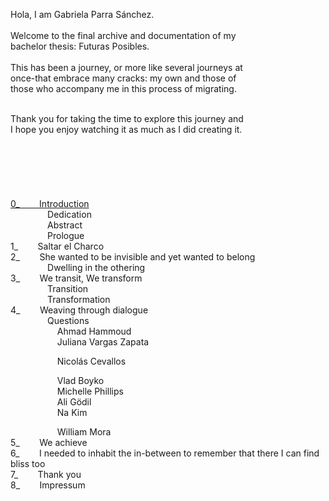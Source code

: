










<span style="--font-scale: 1.8;">Hola, I am Gabriela Parra Sánchez.<br>
 <br>
Welcome to the final archive and documentation of my <br>
bachelor thesis: Futuras Posibles.<br><br>This has been a journey, or more like several journeys at <br>
once-that embrace many cracks: my own and those of <br>
those who accompany me in this process of migrating.<br>

<br>
Thank you for taking the time to explore this journey and <br>
I hope you enjoy watching it as much as I did creating it.</span><br>
<br>
<br>
<br>
<br>
<br>
<br>
<span style="--font-scale: 1.5;"><a href="https://docs.google.com/presentation/d/1so4H_y344UQeUtAiXguMoMcKxux5Nn_Zv1mV1BI-UEM/edit?usp=sharing" target="_blank">0_</a><span style="--font-scale: 1.5;"><a href="https://docs.google.com/presentation/d/1so4H_y344UQeUtAiXguMoMcKxux5Nn_Zv1mV1BI-UEM/edit?usp=sharing"> &nbsp; &nbsp; &nbsp; &nbsp;Introduction</a><br>
    &nbsp; &nbsp; &nbsp; &nbsp; &nbsp; &nbsp; &nbsp; &nbsp;Dedication<br>  &nbsp; &nbsp; &nbsp; &nbsp; &nbsp; &nbsp; &nbsp; &nbsp;Abstract<br>  &nbsp; &nbsp; &nbsp; &nbsp; &nbsp; &nbsp; &nbsp; &nbsp;Prologue<br><span style="--font-scale: 1.5;">1_</span> &nbsp; &nbsp; &nbsp; &nbsp;Saltar el Charco<br><span style="--font-scale: 1.5;"><span style="--font-scale: 1.5;"><span style="--font-scale: 1.5;">2_</span></span></span> &nbsp; &nbsp; &nbsp; &nbsp;She wanted to be invisible and yet wanted to belong<br>
 <span style="--font-scale: 1.5;"> <span style="--font-scale: 1.5;"> </span></span> &nbsp; &nbsp; &nbsp; &nbsp; &nbsp; &nbsp; &nbsp; &nbsp;Dwelling in the othering<br><span style="--font-scale: 1.5;"><span style="--font-scale: 1.5;"><span style="--font-scale: 1.5;"><span style="--font-scale: 1.5;"><span style="--font-scale: 1.5;">3_<span style="--font-scale: 1.5;"><span style="--font-scale: 1.5;"> &nbsp; &nbsp; &nbsp; &nbsp;</span></span></span></span></span></span></span>We transit, We transform<br> <span style="--font-scale: 1.5;"> </span> &nbsp; &nbsp; &nbsp; &nbsp; &nbsp; &nbsp; &nbsp; &nbsp;Transition<br>   &nbsp; &nbsp; &nbsp; &nbsp; &nbsp; &nbsp; &nbsp; &nbsp;Transformation<br><span style="--font-scale: 1.5;"><span style="--font-scale: 1.5;"><span style="--font-scale: 1.5;"><span style="--font-scale: 1.5;"><span style="--font-scale: 1.5;"><span style="--font-scale: 1.5;"><span style="--font-scale: 1.5;">4_<span style="--font-scale: 1.5;"><span style="--font-scale: 1.5;"> &nbsp; &nbsp; &nbsp; &nbsp;</span></span></span></span></span></span></span></span></span>Weaving through dialogue<br>    &nbsp; &nbsp; &nbsp; &nbsp; &nbsp; &nbsp; &nbsp; &nbsp;Questions<br><span style="--font-scale: 1.5;">    &nbsp; &nbsp; &nbsp; &nbsp; &nbsp; &nbsp; &nbsp; &nbsp; &nbsp; &nbsp;</span>Ahmad Hammoud<br><span style="--font-scale: 1.5;"> <span style="--font-scale: 1.5;"> </span></span> &nbsp; &nbsp; &nbsp; &nbsp; &nbsp; &nbsp; &nbsp; &nbsp; &nbsp; &nbsp;Juliana Vargas Zapata<br>

<span style="--font-scale: 1.5;"> </span> &nbsp; &nbsp; &nbsp; &nbsp; &nbsp; &nbsp; &nbsp; &nbsp; &nbsp; &nbsp;Nicolás Cevallos<br>

  &nbsp; &nbsp; &nbsp; &nbsp; &nbsp; &nbsp; &nbsp; &nbsp; &nbsp; &nbsp;Vlad Boyko<br><span style="--font-scale: 1.5;"> </span> &nbsp; &nbsp; &nbsp; &nbsp; &nbsp; &nbsp; &nbsp; &nbsp; &nbsp; &nbsp;Michelle Phillips<br><span style="--font-scale: 1.5;"> </span> &nbsp; &nbsp; &nbsp; &nbsp; &nbsp; &nbsp; &nbsp; &nbsp; &nbsp; &nbsp;Ali Gödil<br>  &nbsp; &nbsp; &nbsp; &nbsp; &nbsp; &nbsp; &nbsp; &nbsp; &nbsp; &nbsp;Na Kim<br>

  &nbsp; &nbsp; &nbsp; &nbsp; &nbsp; &nbsp; &nbsp; &nbsp; &nbsp; &nbsp;William Mora</span><br>
</span><span style="--font-scale: 1.5;"> <span style="--font-scale: 1.5;">5_</span><span style="--font-scale: 1.5;"><span style="--font-scale: 1.5;"><span style="--font-scale: 1.5;"><span style="--font-scale: 1.5;"><span style="--font-scale: 1.5;"><span style="--font-scale: 1.5;"><span style="--font-scale: 1.5;"><span style="--font-scale: 1.5;"><span style="--font-scale: 1.5;"><span style="--font-scale: 1.5;"><span style="--font-scale: 1.5;"> &nbsp; &nbsp; &nbsp; &nbsp;</span></span></span></span></span></span></span></span></span></span></span>We achieve<br> 6_<span style="--font-scale: 1.5;"><span style="--font-scale: 1.5;"><span style="--font-scale: 1.5;"><span style="--font-scale: 1.5;"><span style="--font-scale: 1.5;"><span style="--font-scale: 1.5;"><span style="--font-scale: 1.5;"><span style="--font-scale: 1.5;"><span style="--font-scale: 1.5;"><span style="--font-scale: 1.5;"><span style="--font-scale: 1.5;"><span style="--font-scale: 1.5;"> &nbsp; &nbsp; &nbsp; &nbsp;</span></span></span></span></span></span></span></span></span></span></span></span>I needed to inhabit the in-between to remember that there I can find bliss too<br>
7_<span style="--font-scale: 1.5;"><span style="--font-scale: 1.5;"><span style="--font-scale: 1.5;"><span style="--font-scale: 1.5;"><span style="--font-scale: 1.5;"><span style="--font-scale: 1.5;"><span style="--font-scale: 1.5;"><span style="--font-scale: 1.5;"><span style="--font-scale: 1.5;"><span style="--font-scale: 1.5;"><span style="--font-scale: 1.5;"><span style="--font-scale: 1.5;"><span style="--font-scale: 1.5;"> &nbsp; &nbsp; &nbsp; &nbsp;</span></span></span></span></span></span></span></span></span></span></span></span></span>Thank you<br><span style="--font-scale: 1.5;">8_<span style="--font-scale: 1.5;"><span style="--font-scale: 1.5;"><span style="--font-scale: 1.5;"><span style="--font-scale: 1.5;"><span style="--font-scale: 1.5;"><span style="--font-scale: 1.5;"><span style="--font-scale: 1.5;"><span style="--font-scale: 1.5;"><span style="--font-scale: 1.5;"><span style="--font-scale: 1.5;"><span style="--font-scale: 1.5;"><span style="--font-scale: 1.5;"><span style="--font-scale: 1.5;"> &nbsp; &nbsp; &nbsp; &nbsp;</span></span></span></span></span></span></span></span></span></span></span></span></span></span>Impressum</span><br>

